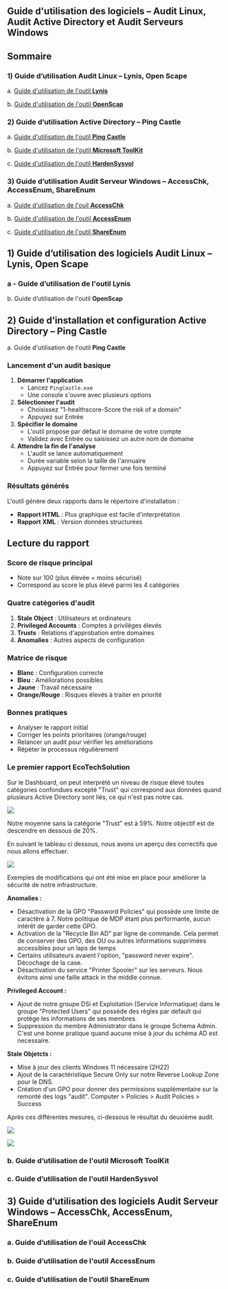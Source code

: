 ## Guide d'utilisation des logiciels – Audit Linux, Audit Active Directory et Audit Serveurs Windows

## Sommaire
### 1) Guide d’utilisation Audit Linux – Lynis, Open Scape
a. [Guide d'utilisation  de l'outil **Lynis**](#lynis)

b. [Guide d'utilisation de l'outil **OpenScap**](#openscap)


### 2) Guide d’utilisation Active Directory – Ping Castle

a. [Guide d'utilisation de l'outil **Ping Castle**](#pingcastle)

b. [Guide d'utilisation de l'outil **Microsoft ToolKit**](#toolkit)

c. [Guide d'utilisation de l'outil **HardenSysvol**](#harden)

### 3) Guide d’utilisation Audit Serveur Windows – AccessChk, AccessEnum, ShareEnum

a. [Guide d'utilisation de l'ouil **AccessChk**](#Chk)

b. [Guide d'utilisation de l'outil **AccessEnum**](Access)

c. [Guide d'utilisation de l'outil **ShareEnum**](#Share)


## 1) Guide d’utilisation des logiciels Audit Linux – Lynis, Open Scape  

### a - Guide d’utilisation de l'outil **Lynis**
<span id="lynis"/><span> 





b. Guide d’utilisation de l'outil **OpenScap**
<span id="openscap"/><span> 



## 2) Guide d’installation et configuration Active Directory – Ping Castle

a. Guide d'utilisation de l'outil **Ping Castle**
<span id="pingcastle"/><span> 

### Lancement d'un audit basique

1. **Démarrer l'application**
    - Lancez `PingCastle.exe`
    - Une console s'ouvre avec plusieurs options
2. **Sélectionner l'audit**
    - Choisissez "1-healthscore-Score the risk of a domain"
    - Appuyez sur Entrée
3. **Spécifier le domaine**
    - L'outil propose par défaut le domaine de votre compte
    - Validez avec Entrée ou saisissez un autre nom de domaine
4. **Attendre la fin de l'analyse**
    - L'audit se lance automatiquement
    - Durée variable selon la taille de l'annuaire
    - Appuyez sur Entrée pour fermer une fois terminé

### Résultats générés

L'outil génère deux rapports dans le répertoire d'installation :

- **Rapport HTML** : Plus graphique est facile d'interprétation
- **Rapport XML** : Version données structurées

## Lecture du rapport

### Score de risque principal

- Note sur 100 (plus élevée = moins sécurisé)
- Correspond au score le plus élevé parmi les 4 catégories

### Quatre catégories d'audit

1. **Stale Object** : Utilisateurs et ordinateurs
2. **Privileged Accounts** : Comptes à privilèges élevés
3. **Trusts** : Relations d'approbation entre domaines
4. **Anomalies** : Autres aspects de configuration

### Matrice de risque

- **Blanc** : Configuration correcte
- **Bleu** : Améliorations possibles
- **Jaune** : Travail nécessaire
- **Orange/Rouge** : Risques élevés à traiter en priorité

### Bonnes pratiques

- Analyser le rapport initial
- Corriger les points prioritaires (orange/rouge)
- Relancer un audit pour vérifier les améliorations
- Répéter le processus régulièrement

### Le premier rapport EcoTechSolution

Sur le Dashboard, on peut interprété un niveau de risque élevé toutes catégories confondues excepté "Trust" qui correspond aux données quand plusieurs Active Directory sont liés, ce qui n'est pas notre cas.

![](/S09/Ressources/PingCastle/01_premier_audit.png)  

Notre moyenne sans la catégorie "Trust" est à 59%. Notre objectif est de descendre en dessous de 20%.

En suivant le tableau ci dessous, nous avons un aperçu des correctifs que nous allons effectuer.

![](/S09/Ressources/PingCastle/02_Risk_Model.png)  

Exemples de modifications qui ont été mise en place pour améliorer la sécurité de notre infrastructure.

**Anomalies :**
- Désactivation de la GPO "Password Policies" qui possède une limite de caractère à 7. Notre politique de MDP étant plus performante, aucun intérêt de garder cette GPO.
- Activation de la "Recycle Bin AD" par ligne de commande. Cela permet de conserver des GPO, des OU ou autres informations supprimées accessibles pour un laps de temps
- Certains utilisateurs avaient l'option, "password never expire". Décochage de la case.
- Désactivation du service "Printer Spooler" sur les serveurs. Nous évitons ainsi une faille attack in the middle connue.


**Privileged Account :**
- Ajout de notre groupe DSi et Exploitation (Service Informatique) dans le groupe "Protected Users" qui possède des règles par default qui protège les informations de ses membres.
- Suppression du membre Administrator dans le groupe Schema Admin. C'est une bonne pratique quand aucune mise à jour du schéma AD est necessaire.

**Stale Objetcts :**
- Mise à jour des clients Windows 11 nécessaire (2H22)
- Ajout de la caractéristique Secure Only sur notre Reverse Lookup Zone pour le DNS.
- Création d'un GPO pour donner des permissions supplémentaire sur la remonté des logs "audit". Computer > Policies > Audit Policies > Success

Après ces différentes mesures, ci-dessous le résultat du deuxième audit.

![](/S09/Ressources/PingCastle/03_audit2_dashboard.png)  

![](/S09/Ressources/PingCastle/audit2_tableau.png)  

### b. Guide d’utilisation de l'outil **Microsoft ToolKit**
<span id="toolkit"/><span> 


### c. Guide d’utilisation de l'outil **HardenSysvol**
<span id="harden"/><span> 


## 3) Guide d’utilisation des logiciels Audit Serveur Windows – AccessChk, AccessEnum, ShareEnum

### a. Guide d’utilisation de l'ouil **AccessChk**
<span id="Chk"/><span> 


### b. Guide d’utilisation de l'outil **AccessEnum**
<span id="Access"/><span> 


### c. Guide d’utilisation de l'outil **ShareEnum**
<span id="Share"/><span> 

